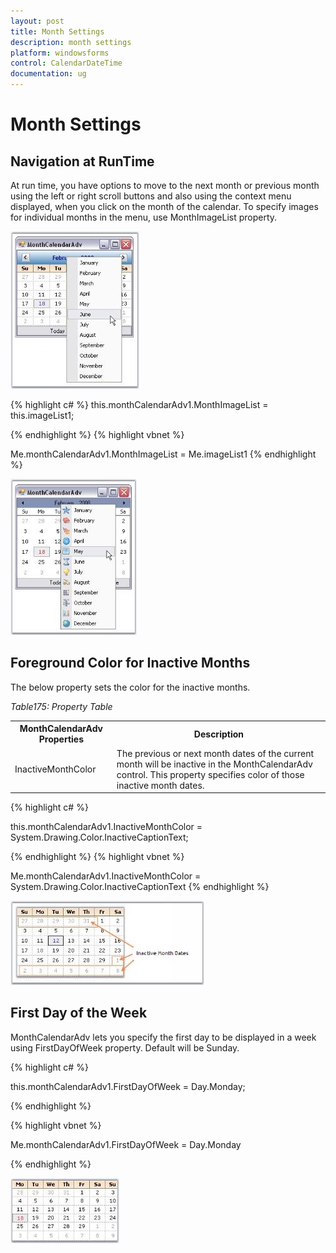 ```yaml
---
layout: post
title: Month Settings
description: month settings
platform: windowsforms
control: CalendarDateTime
documentation: ug
---
```

# Month Settings

## Navigation at RunTime

At run time, you have options to move to the next month or previous month using the left or right scroll buttons and also using the context menu displayed, when you click on the month of the calendar. To specify images for individual months in the menu, use MonthImageList property.

![](CalendarDateTime_images/Overview_img165.jpeg) 






{% highlight c#  %}
this.monthCalendarAdv1.MonthImageList = this.imageList1;


{% endhighlight  %}
{% highlight vbnet %}




Me.monthCalendarAdv1.MonthImageList = Me.imageList1
{% endhighlight   %}


![](CalendarDateTime_images/Overview_img166.jpeg) 



## Foreground Color for Inactive Months

The below property sets the color for the inactive months.

_Table175: Property Table_

<table>
<tr>
<th>
MonthCalendarAdv  Properties</th><th>
Description</th></tr>
<tr>
<td>
InactiveMonthColor</td><td>
The previous or next month dates of the current month will be inactive in the MonthCalendarAdv control. This property specifies color of those inactive month dates.</td></tr>
</table>




{% highlight c#  %}

this.monthCalendarAdv1.InactiveMonthColor = System.Drawing.Color.InactiveCaptionText;


{% endhighlight   %}
{% highlight vbnet  %}




Me.monthCalendarAdv1.InactiveMonthColor = System.Drawing.Color.InactiveCaptionText
{% endhighlight   %}


![](CalendarDateTime_images/Overview_img167.jpeg) 



## First Day of the Week

MonthCalendarAdv lets you specify the first day to be displayed in a week using FirstDayOfWeek property. Default will be Sunday.


{% highlight c#  %}


this.monthCalendarAdv1.FirstDayOfWeek = Day.Monday;


{% endhighlight  %}


{% highlight vbnet %}

Me.monthCalendarAdv1.FirstDayOfWeek = Day.Monday

{% endhighlight  %}

![](CalendarDateTime_images/Overview_img168.jpeg) 

